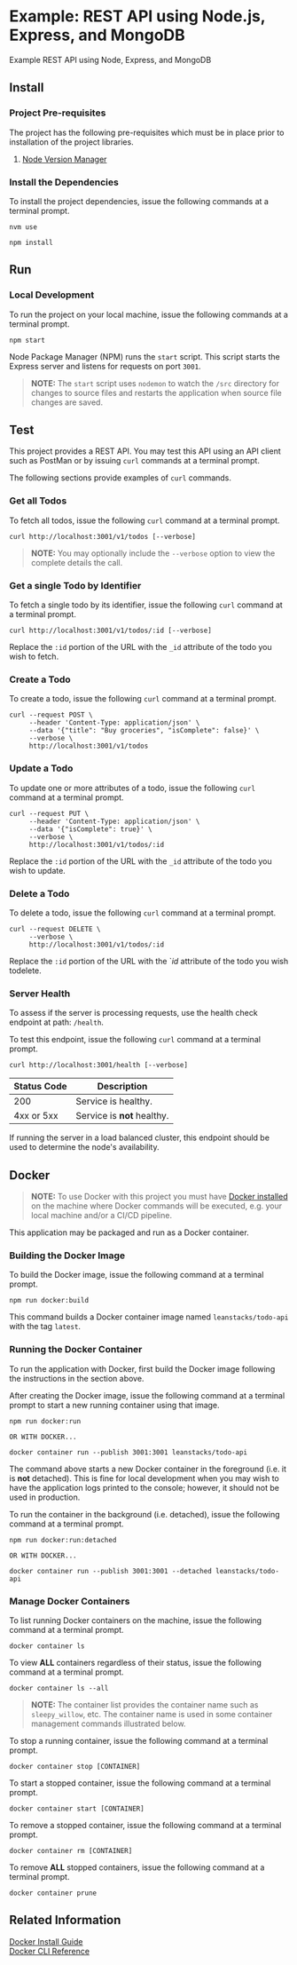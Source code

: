 # Example: REST API using Node.js, Express, and MongoDB

Example REST API using Node, Express, and MongoDB

## Install

### Project Pre-requisites

The project has the following pre-requisites which must be in place prior to installation of the project libraries.

1. [Node Version Manager](https://github.com/nvm-sh/nvm)

### Install the Dependencies

To install the project dependencies, issue the following commands at a terminal prompt.

```
nvm use

npm install
```

## Run

### Local Development

To run the project on your local machine, issue the following commands at a terminal prompt.

```
npm start
```

Node Package Manager (NPM) runs the `start` script. This script starts the Express server and listens for requests on port `3001`.

> **NOTE:** The `start` script uses `nodemon` to watch the `/src` directory for changes to source files and restarts the application when source file changes are saved.

## Test

This project provides a REST API. You may test this API using an API client such as PostMan or by issuing `curl` commands at a terminal prompt.

The following sections provide examples of `curl` commands.

### Get all Todos

To fetch all todos, issue the following `curl` command at a terminal prompt.

```
curl http://localhost:3001/v1/todos [--verbose]
```

> **NOTE:** You may optionally include the `--verbose` option to view the complete details the call.

### Get a single Todo by Identifier

To fetch a single todo by its identifier, issue the following `curl` command at a terminal prompt.

```
curl http://localhost:3001/v1/todos/:id [--verbose]
```

Replace the `:id` portion of the URL with the `_id` attribute of the todo you wish to fetch.

### Create a Todo

To create a todo, issue the following `curl` command at a terminal prompt.

```
curl --request POST \
     --header 'Content-Type: application/json' \
     --data '{"title": "Buy groceries", "isComplete": false}' \
     --verbose \
     http://localhost:3001/v1/todos
```

### Update a Todo

To update one or more attributes of a todo, issue the following `curl` command at a terminal prompt.

```
curl --request PUT \
     --header 'Content-Type: application/json' \
     --data '{"isComplete": true}' \
     --verbose \
     http://localhost:3001/v1/todos/:id
```

Replace the `:id` portion of the URL with the `_id` attribute of the todo you wish to update.

### Delete a Todo

To delete a todo, issue the following `curl` command at a terminal prompt.

```
curl --request DELETE \
     --verbose \
     http://localhost:3001/v1/todos/:id
```

Replace the `:id` portion of the URL with the `_id_ attribute of the todo you wish todelete.

### Server Health

To assess if the server is processing requests, use the health check endpoint at path: `/health`.

To test this endpoint, issue the following `curl` command at a terminal prompt.

```
curl http://localhost:3001/health [--verbose]
```

| Status Code | Description                 |
| ----------- | --------------------------- |
| 200         | Service is healthy.         |
| 4xx or 5xx  | Service is **not** healthy. |

If running the server in a load balanced cluster, this endpoint should be used to determine the node's availability.

## Docker

> **NOTE:** To use Docker with this project you must have [Docker installed](https://docs.docker.com/get-docker/) on the machine where Docker commands will be executed, e.g. your local machine and/or a CI/CD pipeline.

This application may be packaged and run as a Docker container.

### Building the Docker Image

To build the Docker image, issue the following command at a terminal prompt.

```
npm run docker:build
```

This command builds a Docker container image named `leanstacks/todo-api` with the tag `latest`.

### Running the Docker Container

To run the application with Docker, first build the Docker image following the instructions in the section above.

After creating the Docker image, issue the following command at a terminal prompt to start a new running container using that image.

```
npm run docker:run

OR WITH DOCKER...

docker container run --publish 3001:3001 leanstacks/todo-api
```

The command above starts a new Docker container in the foreground (i.e. it is **not** detached). This is fine for local development when you may wish to have the application logs printed to the console; however, it should not be used in production.

To run the container in the background (i.e. detached), issue the following command at a terminal prompt.

```
npm run docker:run:detached

OR WITH DOCKER...

docker container run --publish 3001:3001 --detached leanstacks/todo-api
```

### Manage Docker Containers

To list running Docker containers on the machine, issue the following command at a terminal prompt.

```
docker container ls
```

To view **ALL** containers regardless of their status, issue the following command at a terminal prompt.

```
docker container ls --all
```

> **NOTE:** The container list provides the container name such as `sleepy_willow`, etc. The container name is used in some container management commands illustrated below.

To stop a running container, issue the following command at a terminal prompt.

```
docker container stop [CONTAINER]
```

To start a stopped container, issue the following command at a terminal prompt.

```
docker container start [CONTAINER]
```

To remove a stopped container, issue the following command at a terminal prompt.

```
docker container rm [CONTAINER]
```

To remove **ALL** stopped containers, issue the following command at a terminal prompt.

```
docker container prune
```

## Related Information

[Docker Install Guide](https://docs.docker.com/get-docker/)  
[Docker CLI Reference](https://docs.docker.com/engine/reference/commandline/docker/)
